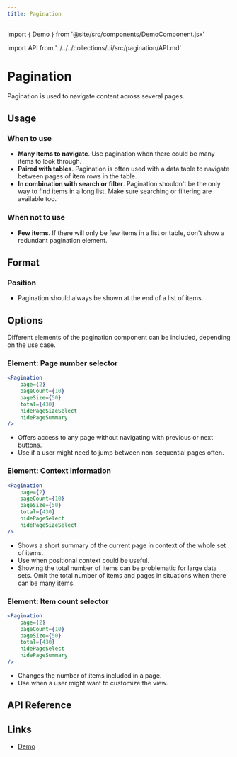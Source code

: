 ```yaml
---
title: Pagination
---
```


import { Demo } from '@site/src/components/DemoComponent.jsx'

import API from '../../../collections/ui/src/pagination/API.md'

# Pagination

Pagination is used to navigate content across several pages.

<Demo
    path="pagination--default"
    height="150px"
/>

## Usage

### When to use

-   **Many items to navigate**. Use pagination when there could be many items to look through.
-   **Paired with tables**. Pagination is often used with a data table to navigate between pages of item rows in the table.
-   **In combination with search or filter**. Pagination shouldn't be the only way to find items in a long list. Make sure searching or filtering are available too.

### When not to use

-   **Few items**. If there will only be few items in a list or table, don't show a redundant pagination element.

## Format

### Position

-   Pagination should always be shown at the end of a list of items.

## Options

Different elements of the pagination component can be included, depending on the use case.

### Element: Page number selector

<Demo
    path="pagination--without-page-size-select"
    height="150px"
    args="page:2;pageCount:10;total:430;hidePageSummary:!true"
/>

```jsx
<Pagination
    page={2}
    pageCount={10}
    pageSize={50}
    total={430}
    hidePageSizeSelect
    hidePageSummary
/>
```

-   Offers access to any page without navigating with previous or next buttons.
-   Use if a user might need to jump between non-sequential pages often.

### Element: Context information

<Demo
    path="pagination--without-page-size-select"
    height="150px"
    args="page:2;pageCount:10;total:430;hidePageSelect:!true"
/>

```jsx
<Pagination
    page={2}
    pageCount={10}
    pageSize={50}
    total={430}
    hidePageSelect
    hidePageSizeSelect
/>
```

-   Shows a short summary of the current page in context of the whole set of items.
-   Use when positional context could be useful.
-   Showing the total number of items can be problematic for large data sets. Omit the total number of items and pages in situations when there can be many items.

### Element: Item count selector

<Demo
    path="pagination--without-page-size-select"
    height="150px"
    args="page:2;pageCount:10;total:430;hidePageSizeSelect:!false;hidePageSelect:!true;hidePageSummary:!true"
/>

```jsx
<Pagination
    page={2}
    pageCount={10}
    pageSize={50}
    total={430}
    hidePageSelect
    hidePageSummary
/>
```

-   Changes the number of items included in a page.
-   Use when a user might want to customize the view.

## API Reference

<API />

## Links

-   <a href="/demo/?path=/story/pagination--default" target="_blank">Demo</a>
